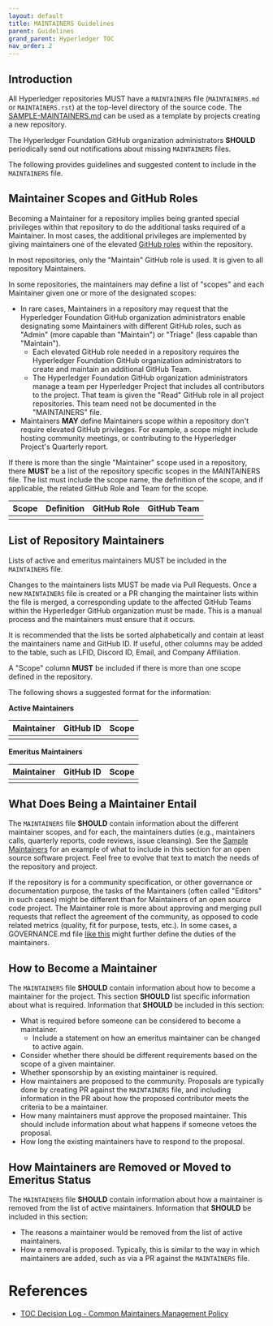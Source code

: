 ```yaml
---
layout: default
title: MAINTAINERS Guidelines
parent: Guidelines
grand_parent: Hyperledger TOC
nav_order: 2
---
```

[//]: # (SPDX-License-Identifier: CC-BY-4.0)

## Introduction

All Hyperledger repositories MUST have a `MAINTAINERS` file (`MAINTAINERS.md` or `MAINTAINERS.rst`) at the top-level directory of the source code. The [SAMPLE-MAINTAINERS.md](SAMPLE-MAINTAINERS.md) can be used as a template by projects creating a new repository.

The Hyperledger Foundation GitHub organization administrators **SHOULD** periodically send out notifications about missing `MAINTAINERS` files.

The following provides guidelines and suggested content to include in the `MAINTAINERS` file.

## Maintainer Scopes and GitHub Roles

Becoming a Maintainer for a repository implies being granted special privileges within that repository to do the additional tasks required of a Maintainer. In most cases, the additional privileges are implemented
by giving maintainers one of the elevated [GitHub roles](https://docs.github.com/en/organizations/managing-user-access-to-your-organizations-repositories/repository-roles-for-an-organization) within the repository.

In most repositories, only the "Maintain" GitHub role is used. It is given to all repository Maintainers.

In some repositories, the maintainers may define a list of "scopes" and each Maintainer given one or more of the designated scopes:

- In rare cases, Maintainers in a repository may request that the Hyperledger Foundation GitHub organization administrators enable designating some Maintainers with different GitHub roles, such as "Admin" (more capable than "Maintain") or "Triage" (less capable than "Maintain").
  - Each elevated GitHub role needed in a repository requires the Hyperledger Foundation GitHub organization administrators to create and maintain an additional GitHub Team.
  - The Hyperledger Foundation GitHub organization administrators manage a team per Hyperledger Project that includes all contributors to the project. That team is given the "Read" GitHub role in all project repositories. This team need not be documented in the "MAINTAINERS" file.
- Maintainers **MAY** define Maintainers scope within a repository don't require
  elevated GitHub privileges. For example, a scope might include hosting
  community meetings, or contributing to the Hyperledger Project's Quarterly
  report.

If there is more than the single "Maintainer" scope used in a repository, there **MUST** be a list of the repository specific scopes in the MAINTAINERS file. The list must include the scope name, the definition of the scope, and if applicable, the related GitHub Role and Team for the scope.

| Scope | Definition | GitHub Role | GitHub Team |
| ----- | ---------- | ----------- | ----------- |
|       |            |             |             |

## List of Repository Maintainers

Lists of active and emeritus maintainers MUST be included in the `MAINTAINERS` file.

Changes to the maintainers lists MUST be made via Pull Requests. Once a new `MAINTAINERS` file is created or a PR changing the maintainer lists within the file is merged, a corresponding update to the affected GitHub Teams within the Hyperledger GitHub organization must be made. This is a manual process and the maintainers must ensure that it occurs.

It is recommended that the lists be sorted alphabetically and contain at least the maintainers name and GitHub ID. If useful, other columns may be added to the table, such as LFID, Discord ID, Email, and Company Affiliation.

A "Scope" column **MUST** be included if there is more than one scope defined in the repository.

The following shows a suggested format for the information:

**Active Maintainers**

| Maintainer | GitHub ID | Scope |
| ---------- | --------- | ----- |
|            |           |       |

**Emeritus Maintainers**

| Maintainer | GitHub ID | Scope |
| ---------- | --------- | ----- |
|            |           |       |

## What Does Being a Maintainer Entail

The `MAINTAINERS` file **SHOULD** contain information about the different
maintainer scopes, and for each, the maintainers duties (e.g., maintainers
calls, quarterly reports, code reviews, issue cleansing). See the [Sample
Maintainers](SAMPLE-MAINTAINERS.md) for an example of what to include in this
section for an open source software project. Feel free to evolve that text to
match the needs of the repository and project.

If the repository is for a community specification, or other governance or
documentation purpose, the tasks of the Maintainers (often called "Editors"
in such cases) might be different than for Maintainers of an open source code
project. The Maintainer role is more about approving and merging pull requests
that reflect the agreement of the community, as opposed to code related metrics
(quality, fit for purpose, tests, etc.). In some cases, a GOVERNANCE.md file
[like this](https://github.com/hyperledger/anoncreds-methods-registry/blob/main/registry/governance.md) might further define the duties of the maintainers.

## How to Become a Maintainer

The `MAINTAINERS` file **SHOULD** contain information about how to become a maintainer for the project. This section **SHOULD** list specific information about what is required. Information that **SHOULD** be included in this section:

* What is required before someone can be considered to become a maintainer.
  * Include a statement on how an emeritus maintainer can be changed to active again.
* Consider whether there should be different requirements based on the scope of a given maintainer.
* Whether sponsorship by an existing maintainer is required.
* How maintainers are proposed to the community. Proposals are typically done by creating PR against the `MAINTAINERS` file, and including information in the PR about how the proposed contributor meets the criteria to be a maintainer.
* How many maintainers must approve the proposed maintainer. This should include information about what happens if someone vetoes the proposal.
* How long the existing maintainers have to respond to the proposal.

## How Maintainers are Removed or Moved to Emeritus Status

The `MAINTAINERS` file **SHOULD** contain information about how a maintainer is removed from the list of active maintainers. Information that **SHOULD** be included in this section:

* The reasons a maintainer would be removed from the list of active maintainers.
* How a removal is proposed. Typically, this is similar to the way in which maintainers are added, such as via a PR against the `MAINTAINERS` file.

# References
* [TOC Decision Log - Common Maintainers Management Policy](https://wiki.hyperledger.org/display/TSC/Common+Maintainers+management+policy)
